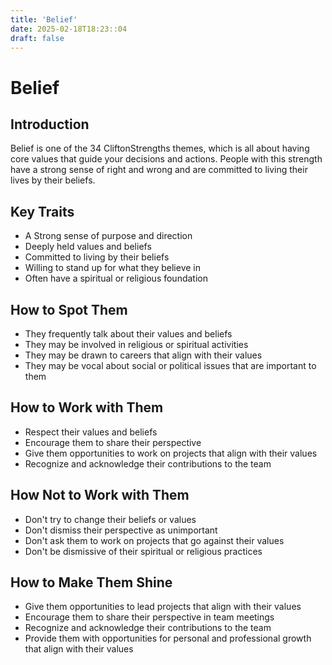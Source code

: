 ```yaml
---
title: 'Belief'
date: 2025-02-18T18:23::04
draft: false
---
```


# Belief

## Introduction

Belief is one of the 34 CliftonStrengths themes, which is all about having core values that guide your decisions and actions. People with this strength have a strong sense of right and wrong and are committed to living their lives by their beliefs.

## Key Traits

- A Strong sense of purpose and direction
- Deeply held values and beliefs
- Committed to living by their beliefs
- Willing to stand up for what they believe in
- Often have a spiritual or religious foundation

## How to Spot Them

- They frequently talk about their values and beliefs
- They may be involved in religious or spiritual activities
- They may be drawn to careers that align with their values
- They may be vocal about social or political issues that are important to them

## How to Work with Them

- Respect their values and beliefs
- Encourage them to share their perspective
- Give them opportunities to work on projects that align with their values
- Recognize and acknowledge their contributions to the team

## How Not to Work with Them

- Don't try to change their beliefs or values
- Don't dismiss their perspective as unimportant
- Don't ask them to work on projects that go against their values
- Don't be dismissive of their spiritual or religious practices

## How to Make Them Shine

- Give them opportunities to lead projects that align with their values
- Encourage them to share their perspective in team meetings
- Recognize and acknowledge their contributions to the team
- Provide them with opportunities for personal and professional growth that align with their values

